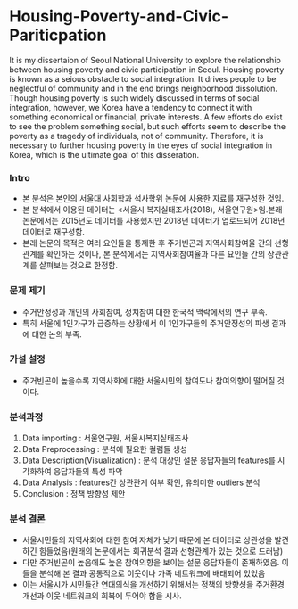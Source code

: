 # Housing-Poverty-and-Civic-Pariticpation


It is my dissertaion of Seoul National University to explore the relationship between housing poverty and civic participation in Seoul. 
Housing poverty is known as a seious obstacle to social integration. It drives people to be neglectful of community and in the end brings neighborhood dissolution. 
Though housing poverty is such widely discussed in terms of social integration, however, we Korea have a tendency to connect it with something economical or financial, private interests.
A few efforts do exist to see the problem something social, but such efforts seem to describe the poverty as a tragedy of individuals, not of community. 
Therefore, it is necessary to further housing poverty in the eyes of social integration in Korea, which is the ultimate goal of this disseration. 


### Intro
 - 본 분석은 본인의 서울대 사회학과 석사학위 논문에 사용한 자료를 재구성한 것임. 
- 본 분석에서 이용된 데이터는 <서울시 복지실태조사(2018), 서울연구원>임.본래 논문에서는 2015년도 데이터를 사용했지만 2018년 데이터가 업로드되어 2018년 데이터로 재구성함. 
- 본래 논문의 목적은 여러 요인들을 통제한 후 주거빈곤과 지역사회참여율 간의 선형관계를 확인하는 것이나, 본 분석에서는 지역사회참여율과 다른 요인들 간의 상관관계를 살펴보는 것으로 한정함. 
 
### 문제 제기
- 주거안정성과 개인의 사회참여, 정치참여 대한 한국적 맥락에서의 연구 부족. 
- 특히 서울에 1인가구가 급증하는 상황에서 이 1인가구들의 주거안정성의 파생 결과에 대한 논의 부족.
 
### 가설 설정
- 주거빈곤이 높을수록 지역사회에 대한 서울시민의 참여도나 참여의향이 떨어질 것이다. 
 
 ### 분석과정
 1) Data importing : 서울연구원, 서울시복지싵태조사  
 2) Data Preprocessing : 분석에 필요한 컬럼들 생성  
 3) Data Description(Visualization) : 분석 대상인 설문 응답자들의 features를 시각화하여 응답자들의 특성 파악  
 4) Data Analysis : features간 상관관계 여부 확인, 유의미한 outliers 분석  
 5) Conclusion : 정책 방향성 제안 
 
 ### 분석 결론 
 - 서울시민들의 지역사회에 대한 참여 자체가 낮기 때문에 본 데이터로 상관성을 발견하긴 힘들었음(원래의 논문에서는 회귀분석 결과 선형관계가 있는 것으로 드러남) 
 - 다만 주거빈곤이 높음에도 높은 참여의향을 보이는 설문 응답자들이 존재하였음. 이들을 분석해 본 결과 공통적으로 이웃이나 가족 네트워크에 배태되어 있었음 
 - 이는 서울시가 시민들간 연대의식을 개선하기 위해서는 정책의 방향성을 주거환경 개선과 이웃 네트워크의 회복에 두어야 함을 시사.





